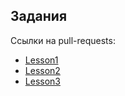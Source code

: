 ## Задания

Ссылки на pull-requests:
* [Lesson1](https://github.com/Meshicage228/Ylab-Intensive/pull/1/files)
* [Lesson2](https://github.com/Meshicage228/Ylab-Intensive/pull/2/files)
* [Lesson3](https://github.com/Meshicage228/Ylab-Intensive/pull/3/files)
